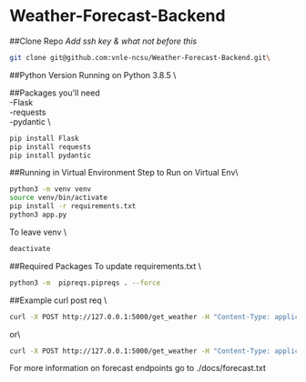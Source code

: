 # Weather-Forecast-Backend

##Clone Repo
_Add ssh key & what not before this_

```bash
git clone git@github.com:vnle-ncsu/Weather-Forecast-Backend.git\
```

##Python Version
Running on Python 3.8.5 \

##Packages you'll need \
-Flask \
-requests \
-pydantic \

```bash
pip install Flask
pip install requests
pip install pydantic
```

##Running in Virtual Environment
Step to Run on Virtual Env\

```bash
python3 -m venv venv
source venv/bin/activate
pip install -r requirements.txt
python3 app.py
```

To leave venv \

```bash
deactivate
```

##Required Packages
To update requirements.txt \

```bash
python3 -m  pipreqs.pipreqs . --force
```

##Example curl post req \

```bash
curl -X POST http://127.0.0.1:5000/get_weather -H "Content-Type: application/json" -d '{"zipcode": "78758", "date": "2024-06-27"}'
```

or\

```bash
curl -X POST http://127.0.0.1:5000/get_weather -H "Content-Type: application/json" -d '{"zipcode": "78758"}'
```

For more information on forecast endpoints go to ./docs/forecast.txt
